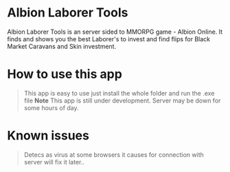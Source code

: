 Albion Laborer Tools
===================
Albion Laborer Tools is an server sided to MMORPG game - Albion Online. It finds and shows you the best Laborer's to invest and find flips for Black Market Caravans and Skin investment.


# How to use this app
> This app is easy to use just install the whole folder and run the .exe file
> **Note** This app is still under development. Server may be down for some hours of day.


# Known issues
> Detecs as virus at some browsers it causes for connection with server will fix it later..
